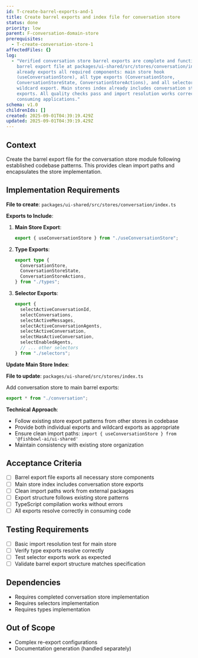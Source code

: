 ```yaml
---
id: T-create-barrel-exports-and-1
title: Create barrel exports and index file for conversation store
status: done
priority: low
parent: F-conversation-domain-store
prerequisites:
  - T-create-conversation-store-1
affectedFiles: {}
log:
  - "Verified conversation store barrel exports are complete and functional. The
    barrel export file at packages/ui-shared/src/stores/conversation/index.ts
    already exports all required components: main store hook
    (useConversationStore), all type exports (ConversationStore,
    ConversationStoreState, ConversationStoreActions), and all selectors via
    wildcard export. Main stores index already includes conversation store
    exports. All quality checks pass and import resolution works correctly from
    consuming applications."
schema: v1.0
childrenIds: []
created: 2025-09-01T04:39:19.429Z
updated: 2025-09-01T04:39:19.429Z
---
```


## Context

Create the barrel export file for the conversation store module following established codebase patterns. This provides clean import paths and encapsulates the store implementation.

## Implementation Requirements

**File to create**: `packages/ui-shared/src/stores/conversation/index.ts`

**Exports to Include**:

1. **Main Store Export**:

   ```typescript
   export { useConversationStore } from "./useConversationStore";
   ```

2. **Type Exports**:

   ```typescript
   export type {
     ConversationStore,
     ConversationStoreState,
     ConversationStoreActions,
   } from "./types";
   ```

3. **Selector Exports**:
   ```typescript
   export {
     selectActiveConversationId,
     selectConversations,
     selectActiveMessages,
     selectActiveConversationAgents,
     selectActiveConversation,
     selectHasActiveConversation,
     selectEnabledAgents,
     // ... other selectors
   } from "./selectors";
   ```

**Update Main Store Index**:

**File to update**: `packages/ui-shared/src/stores/index.ts`

Add conversation store to main barrel exports:

```typescript
export * from "./conversation";
```

**Technical Approach**:

- Follow existing store export patterns from other stores in codebase
- Provide both individual exports and wildcard exports as appropriate
- Ensure clean import paths: `import { useConversationStore } from '@fishbowl-ai/ui-shared'`
- Maintain consistency with existing store organization

## Acceptance Criteria

- [ ] Barrel export file exports all necessary store components
- [ ] Main store index includes conversation store exports
- [ ] Clean import paths work from external packages
- [ ] Export structure follows existing store patterns
- [ ] TypeScript compilation works without errors
- [ ] All exports resolve correctly in consuming code

## Testing Requirements

- [ ] Basic import resolution test for main store
- [ ] Verify type exports resolve correctly
- [ ] Test selector exports work as expected
- [ ] Validate barrel export structure matches specification

## Dependencies

- Requires completed conversation store implementation
- Requires selectors implementation
- Requires types implementation

## Out of Scope

- Complex re-export configurations
- Documentation generation (handled separately)

